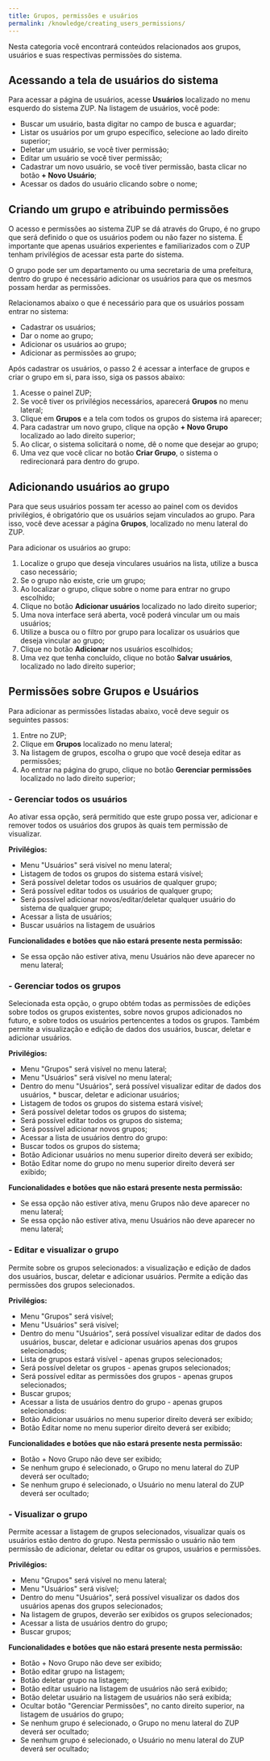 ```yaml
---
title: Grupos, permissões e usuários
permalink: /knowledge/creating_users_permissions/
---
```


Nesta categoria você encontrará conteúdos relacionados aos grupos, usuários e suas respectivas permissões do sistema.

## Acessando a tela de usuários do sistema

Para acessar a página de usuários, acesse **Usuários** localizado no menu esquerdo do sistema ZUP. Na listagem de usuários, você pode:
* Buscar um usuário, basta digitar no campo de busca e aguardar;
* Listar os usuários por um grupo específico, selecione ao lado direito superior;
* Deletar um usuário, se você tiver permissão;
* Editar um usuário se você tiver permissão;
* Cadastrar um novo usuário, se você tiver permissão, basta clicar no botão **+ Novo Usuário**;
* Acessar os dados do usuário clicando sobre o nome;

## Criando um grupo e atribuindo permissões

O acesso e permissões ao sistema ZUP se dá através do Grupo, é no grupo que será definido o que os usuários podem ou não fazer no sistema. É importante que apenas usuários experientes e familiarizados com o ZUP tenham privilégios de acessar esta parte do sistema.

O grupo pode ser um departamento ou uma secretaria de uma prefeitura, dentro do grupo é necessário adicionar os usuários para que os mesmos possam herdar as permissões.

Relacionamos abaixo o que é necessário para que os usuários possam entrar no sistema:
* Cadastrar os usuários;
* Dar o nome ao grupo;
* Adicionar os usuários ao grupo;
* Adicionar as permissões ao grupo;

Após cadastrar os usuários, o passo 2 é acessar a interface de grupos e criar o grupo em si, para isso, siga os passos abaixo:

1. Acesse o painel ZUP;
2. Se você tiver os privilégios necessários, aparecerá **Grupos** no menu lateral;
3. Clique em **Grupos** e a tela com todos os grupos do sistema irá aparecer;
4. Para cadastrar um novo grupo, clique na opção **+ Novo Grupo** localizado ao lado direito superior;
5. Ao clicar, o sistema solicitará o nome, dê o nome que desejar ao grupo;
6. Uma vez que você clicar no botão **Criar Grupo**, o sistema o redirecionará para dentro do grupo.

## Adicionando usuários ao grupo

Para que seus usuários possam ter acesso ao painel com os devidos privilégios, é obrigatório que os usuários sejam vinculados ao grupo. Para isso, você deve acessar a página **Grupos**, localizado no menu lateral do ZUP.

Para adicionar os usuários ao grupo:

1. Localize o grupo que deseja vinculares usuários na lista, utilize a busca caso necessário;
2. Se o grupo não existe, crie um grupo;
3. Ao localizar o grupo, clique sobre o nome para entrar no grupo escolhido;
4. Clique no botão **Adicionar usuários** localizado no lado direito superior;
5. Uma nova interface será aberta, você poderá vincular um ou mais usuários;
6. Utilize a busca ou o filtro por grupo para localizar os usuários que deseja vincular ao grupo;
7. Clique no botão **Adicionar** nos usuários escolhidos;
8. Uma vez que tenha concluído, clique no botão **Salvar usuários**, localizado no lado direito superior;




## Permissões sobre Grupos e Usuários

Para adicionar as permissões listadas abaixo, você deve seguir os seguintes passos:
1. Entre no ZUP;
2. Clique em **Grupos** localizado no menu lateral;
3. Na listagem de grupos, escolha o grupo que você deseja editar as permissões;
4. Ao entrar na página do grupo, clique no botão **Gerenciar permissões** localizado no lado direito superior;

### - Gerenciar todos os usuários
Ao ativar essa opção, será permitido que este grupo possa ver, adicionar e remover todos os usuários dos grupos às quais tem permissão de visualizar.

**Privilégios:**

* Menu "Usuários" será visível no menu lateral;
* Listagem de todos os grupos do sistema estará visível;
* Será possível deletar todos os usuários de qualquer grupo;
* Será possível editar todos os usuários de qualquer grupo;
* Será possível adicionar novos/editar/deletar qualquer usuário do sistema de qualquer grupo;
* Acessar a lista de usuários;
* Buscar usuários na listagem de usuários

**Funcionalidades e botões que não estará presente nesta permissão:**

* Se essa opção não estiver ativa, menu Usuários não deve aparecer no menu lateral;

### - Gerenciar todos os grupos
Selecionada esta opção, o grupo obtém todas as permissões de edições sobre todos os grupos existentes, sobre novos grupos adicionados no futuro, e sobre todos os usuários pertencentes a todos os grupos. Também permite a visualização e edição de dados dos usuários, buscar, deletar e adicionar usuários.

**Privilégios:**
* Menu "Grupos" será visível no menu lateral;
* Menu "Usuários" será visível no menu lateral;
* Dentro do menu "Usuários", será possível visualizar editar de dados dos usuários, * buscar, deletar e adicionar usuários;
* Listagem de todos os grupos do sistema estará visível;
* Será possível deletar todos os grupos do sistema;
* Será possível editar todos os grupos do sistema;
* Será possível adicionar novos grupos;
* Acessar a lista de usuários dentro do grupo:
* Buscar todos os grupos do sistema;
* Botão Adicionar usuários no menu superior direito deverá ser exibido;
* Botão Editar nome do grupo no menu superior direito deverá ser exibido;

**Funcionalidades e botões que não estará presente nesta permissão:**
* Se essa opção não estiver ativa, menu Grupos não deve aparecer no menu lateral;
* Se essa opção não estiver ativa, menu Usuários não deve aparecer no menu lateral;

### - Editar e visualizar o grupo
Permite sobre os grupos selecionados: a visualização e edição de dados dos usuários, buscar, deletar e adicionar usuários. Permite a edição das permissões dos grupos selecionados.

**Privilégios:**
* Menu "Grupos" será visível;
* Menu "Usuários" será visível;
* Dentro do menu "Usuários", será possível visualizar editar de dados dos usuários, buscar, deletar e adicionar usuários apenas dos grupos selecionados;
* Lista de grupos estará visível - apenas grupos selecionados;
* Será possível deletar os grupos - apenas grupos selecionados;
* Será possível editar as permissões dos grupos - apenas grupos selecionados;
* Buscar grupos;
* Acessar a lista de usuários dentro do grupo - apenas grupos selecionados:
* Botão Adicionar usuários no menu superior direito deverá ser exibido;
* Botão Editar nome no menu superior direito deverá ser exibido;

**Funcionalidades e botões que não estará presente nesta permissão:**
* Botão + Novo Grupo não deve ser exibido;
* Se nenhum grupo é selecionado, o Grupo no menu lateral do ZUP deverá ser ocultado;
* Se nenhum grupo é selecionado, o Usuário no menu lateral do ZUP deverá ser ocultado;

### - Visualizar o grupo
Permite acessar a listagem de grupos selecionados, visualizar quais os usuários estão dentro do grupo. Nesta permissão o usuário não tem permissão de adicionar, deletar ou editar os grupos, usuários e permissões.

**Privilégios:**
* Menu "Grupos" será visível no menu lateral;
* Menu "Usuários" será visível;
* Dentro do menu "Usuários", será possível visualizar os dados dos usuários apenas dos grupos selecionados;
* Na listagem de grupos, deverão ser exibidos os grupos selecionados;
* Acessar a lista de usuários dentro do grupo;
* Buscar grupos;

**Funcionalidades e botões que não estará presente nesta permissão:**
* Botão + Novo Grupo não deve ser exibido;
* Botão editar grupo na listagem;
* Botão deletar grupo na listagem;
* Botão editar usuário na listagem de usuários não será exibido;
* Botão deletar usuário na listagem de usuários não será exibida;
* Ocultar botão "Gerenciar Permissões", no canto direito superior, na listagem de usuários do grupo;
* Se nenhum grupo é selecionado, o Grupo no menu lateral do ZUP deverá ser ocultado;
* Se nenhum grupo é selecionado, o Usuário no menu lateral do ZUP deverá ser ocultado;
 
